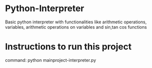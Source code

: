 # Python-Interpreter
Basic python interpreter with functionalities like arithmetic operations, variables, arithmetic operations on variables and sin,tan cos functions 
# Instructions to run this project
command: python mainproject-interpreter.py

